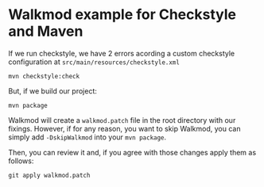 Walkmod example for Checkstyle and Maven
========================================


If we run checkstyle, we have 2 errors acording a custom checkstyle configuration
at `src/main/resources/checkstyle.xml` 

```
mvn checkstyle:check
```

But, if we build our project:

```
mvn package
```

Walkmod will create a `walkmod.patch` file in the root directory with our fixings. 
However, if for any reason, you want to skip Walkmod, you can simply add `-DskipWalkmod` 
into your `mvn package`.

Then, you can review it and, if you agree with those changes apply them
as follows:

```
git apply walkmod.patch
```

